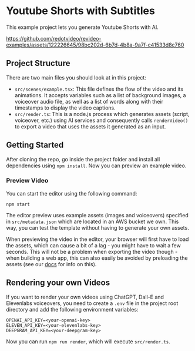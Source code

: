 # Youtube Shorts with Subtitles

This example project lets you generate Youtube Shorts with AI.

https://github.com/redotvideo/revideo-examples/assets/122226645/98bc202d-6b7d-4b8a-9a7f-c41533d8c760


## Project Structure

There are two main files you should look at in this project:

- `src/scenes/example.tsx`: This file defines the flow of the video and its animations. It accepts variables such as a list of background images, a voiceover audio file, as well as a list of words along with their timestamps to display the video captions.
- `src/render.ts`: This is a node.js process which generates assets (script, voiceover, etc.) using AI services and consequently calls `renderVideo()` to export a video that uses the assets it generated as an input.


## Getting Started

After cloning the repo, go inside the project folder and install all dependencies using `npm install`. Now you can preview an example video.

### Preview Video

You can start the editor using the following command:

```
npm start
```

The editor preview uses example assets (images and voiceovers) specified in `src/metadata.json` which are located in an AWS bucket we own. This way, you can test the template without having to generate your own assets.

When previewing the video in the editor, your browser will first have to load the assets, which can cause a bit of a lag - you might have to wait a few seconds. This will not be a problem when exporting the video though - when building a web app, this can also easily be avoided by preloading the assets (see our [docs](https://docs.re.video/preview-with-player/#preloading-assets) for info on this).


## Rendering your own Videos
If you want to render your own videos using ChatGPT, Dall-E and Elevenlabs voiceovers, you need to create a `.env` file in the project root directory and add the following environment variables:

```
OPENAI_API_KEY=<your-openai-key>
ELEVEN_API_KEY=<your-elevenlabs-key>
DEEPGRAM_API_KEY=<your-deepgram-key>
```

Now you can run `npm run render`, which will execute `src/render.ts`.

